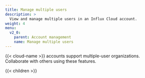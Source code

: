 ```yaml
---
title: Manage multiple users
description: >
  View and manage multiple users in an Influx Cloud account.
weight: 4
menu:
  v2_0:
    parent: Account management
    name: Manage multiple users
---
```


{{< cloud-name >}} accounts support multiple-user organizations.
Collaborate with others using these features.

{{< children >}}
